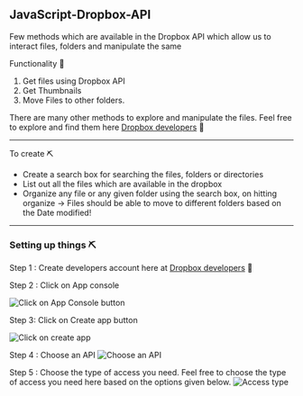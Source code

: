 ## JavaScript-Dropbox-API


Few methods which are available in the Dropbox API which allow us to interact files, folders and manipulate the same

Functionality 🎰
1. Get files using Dropbox API              
2. Get Thumbnails
3. Move Files to other folders.

There are many other methods to explore and manipulate the files. Feel free to explore and find them here [Dropbox developers](https://www.dropbox.com/developers "Dropbox developers") 📝

---

To create ⛏️ 
* Create a search box for searching the files, folders or directories        
* List out all the files which are available in the dropbox
* Organize any file or any given folder using the search box, on hitting organize -> Files should be able to move to different folders based on the Date modified!

---
### Setting up things ⛏️
Step 1 : Create developers account here at [Dropbox developers](https://www.dropbox.com/developers "Dropbox developers") 📝 

Step 2 : Click on App console

![Click on App Console button](https://dev-to-uploads.s3.amazonaws.com/uploads/articles/9jkukfrujh4i0sa1vg8i.png)
 
Step 3: Click on Create app button

![Click on create app](https://dev-to-uploads.s3.amazonaws.com/uploads/articles/0q4hyrr39lesuf090eng.png)

Step 4 : Choose an API 
![Choose an API](https://dev-to-uploads.s3.amazonaws.com/uploads/articles/20bzaz4wo2fgdgklk4ob.png)
  
Step 5 : Choose the type of access you need.
Feel free to choose the type of access you need here based on the options given below.
![Access type](https://dev-to-uploads.s3.amazonaws.com/uploads/articles/dqk9k101m03a6qtdxei0.png)
 
